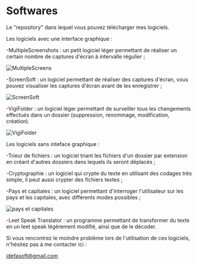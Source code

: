 # Softwares
Le "repository" dans lequel vous pouvez télécharger mes logiciels.

Les logiciels avec une interface graphique :

-MultipleScreenshots : un petit logiciel léger permettant de réaliser un certain nombre de captures d'écran à intervalle régulier ;

![MultipleScreens](https://user-images.githubusercontent.com/107947881/179360710-f6efe9fe-85b9-4025-bd7f-110f2f7faff2.png)

-ScreenSoft : un logiciel permettant de réaliser des captures d'écran, vous pouvez visualiser les captures d'écran avant de les enregistrer ;

![ScreenSoft](https://user-images.githubusercontent.com/107947881/179360756-06e64cba-6f18-47d7-9bb9-3de220ba86a8.png)

-VigiFolder : un logiciel léger permettant de surveiller tous les changements effectués dans un dossier (suppression, renommage, modification, création).

![VigiFolder](https://user-images.githubusercontent.com/107947881/179360787-bc7f6d23-ec42-47ea-b6fe-1471ba61d694.png)

Les logiciels sans inteface graphique :

-Trieur de fichiers : un logiciel triant les fichiers d'un dossier par extension en créant d'autres dossiers dans lequels ils seront déplacés ;

-Cryptographie : un logiciel qui crypte du texte en utilisant des codages très simple, il peut aussi crypter des fichiers textes ;

-Pays et capitales : un logiciel permettant d'interroger l'utilisateur sur les pays et les capitales, avec différents modes possibles ;

![pays et capitales](https://user-images.githubusercontent.com/107947881/179393679-cc7fbefc-9c32-4ec2-b064-a7cfd42f5329.png)

-Leet Speak Translator : un programme permettant de transformer du texte en un leet speak légèrement modifié, ainsi que de le décoder.

Si vous rencontrez le moindre problème lors de l'utilisation de ces logiciels, n'hésitez pas à me contacter ici :

idefasoft@gmail.com
